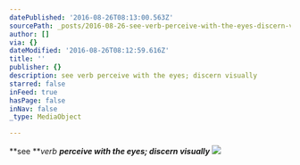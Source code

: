 ```yaml
---
datePublished: '2016-08-26T08:13:00.563Z'
sourcePath: _posts/2016-08-26-see-verb-perceive-with-the-eyes-discern-visually.md
author: []
via: {}
dateModified: '2016-08-26T08:12:59.616Z'
title: ''
publisher: {}
description: see verb perceive with the eyes; discern visually
starred: false
inFeed: true
hasPage: false
inNav: false
_type: MediaObject

---
```

**see **_verb **perceive with the eyes; discern visually**_
![](https://the-grid-user-content.s3-us-west-2.amazonaws.com/24833d40-b927-4724-a589-fa42381a01c9.jpg)